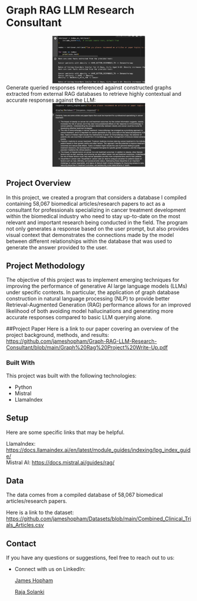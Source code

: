 # Graph RAG LLM Research Consultant
<div align="center">
<img src="./Images/Figure 1. Node Generation.png" width="50%"/>
<br/>
</div>
Generate queried responses referenced against constructed graphs extracted from external RAG databases to retrieve highly contextual
and accurate responses against the LLM:
<br/>
<div align="center">
<img src="./Images/Figure 2. Outputted Response.png" width="50%"/>
<br/>
</div>

## Project Overview
In this project, we created a program that considers a database I compiled containing 58,067 
biomedical articles/research papers to act as a consultant for professionals specializing in 
cancer treatment development within the biomedical industry who need to stay up-to-date on the 
most relevant and important research being conducted in the field.  The program not only generates 
a response based on the user prompt, but also provides visual context that demonstrates the connections 
made by the model between different relationships within the database that was used to generate the answer provided to the user.  

## Project Methodology

The objective of this project was to implement emerging techniques for improving the 
performance of generative AI large language models (LLMs) under specific contexts.  In particular, the 
application of graph database construction in natural language processing (NLP) to provide better 
Retrieval-Augmented Generation (RAG) performance allows for an improved likelihood of both avoiding 
model hallucinations and generating more accurate responses compared to basic LLM querying alone.

##Project Paper
Here is a link to our paper covering an overview of the project background, methods, and results:
https://github.com/jameshopham/Graph-RAG-LLM-Research-Consultant/blob/main/Graph%20Rag%20Project%20Write-Up.pdf

### Built With

This project was built with the following technologies:

- Python
- Mistral
- LlamaIndex


## Setup
Here are some specific links that may be helpful.

LlamaIndex: https://docs.llamaindex.ai/en/latest/module_guides/indexing/lpg_index_guide/ <br/>
Mistral AI: https://docs.mistral.ai/guides/rag/ <br/>

## Data
The data comes from a compiled database of 58,067 biomedical articles/research papers.

Here is a link to the dataset: 
https://github.com/jameshopham/Datasets/blob/main/Combined_Clinical_Trials_Articles.csv 


## Contact

If you have any questions or suggestions, feel free to reach out to us:

- Connect with us on LinkedIn:

  [James Hopham](https://www.linkedin.com/in/james-hopham-2440352a5/)
  
  [Raja Solanki](https://www.linkedin.com/in/solankiraja/)
